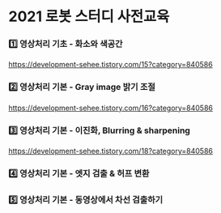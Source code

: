 # 2021 로봇 스터디 사전교육

### 1️⃣ 영상처리 기초 - 화소와 색공간
https://development-sehee.tistory.com/15?category=840586

### 2️⃣ 영상처리 기본 - Gray image 밝기 조절
https://development-sehee.tistory.com/16?category=840586

### 3️⃣ 영상처리 기본 - 이진화, Blurring & sharpening
https://development-sehee.tistory.com/18?category=840586

### 4️⃣ 영상처리 기본 - 엣지 검출 & 허프 변환


### 5️⃣ 영상처리 기본 - 동영상에서 차선 검출하기
